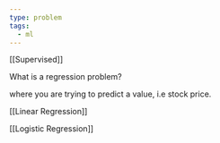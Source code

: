 ```yaml
---
type: problem
tags:
  - ml
---
```

[[Supervised]]

What is a regression problem?

where you are trying to predict a value, i.e stock price.

[[Linear Regression]]

[[Logistic Regression]]
